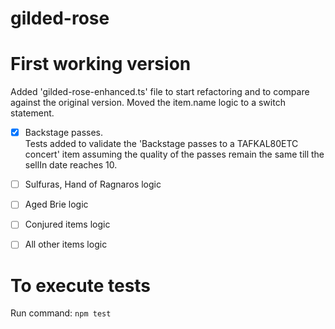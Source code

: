 # gilded-rose
# First working version

Added 'gilded-rose-enhanced.ts' file to start refactoring and to compare against the original version.
Moved the item.name logic to a switch statement.
- [x] Backstage passes.\
Tests added to validate the 'Backstage passes to a TAFKAL80ETC concert' item assuming the quality of the passes remain the same till the sellIn date reaches 10.

- [ ] Sulfuras, Hand of Ragnaros logic
- [ ] Aged Brie logic
- [ ] Conjured items logic
- [ ] All other items logic

# To execute tests
Run command: `npm test`
